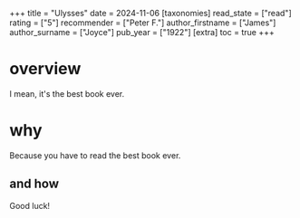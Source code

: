 +++
title = "Ulysses"
date = 2024-11-06
[taxonomies]
  read_state = ["read"]
  rating = ["5"]
  recommender = ["Peter F."]
  author_firstname = ["James"]
  author_surname = ["Joyce"]
  pub_year = ["1922"]
[extra]
  toc = true
+++

# overview
I mean, it's the best book ever.

# why
Because you have to read the best book ever.

## and how
Good luck!